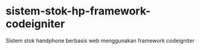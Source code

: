 # sistem-stok-hp-framework-codeigniter
Sistem stok handphone berbasis web menggunakan framework codeigniter
